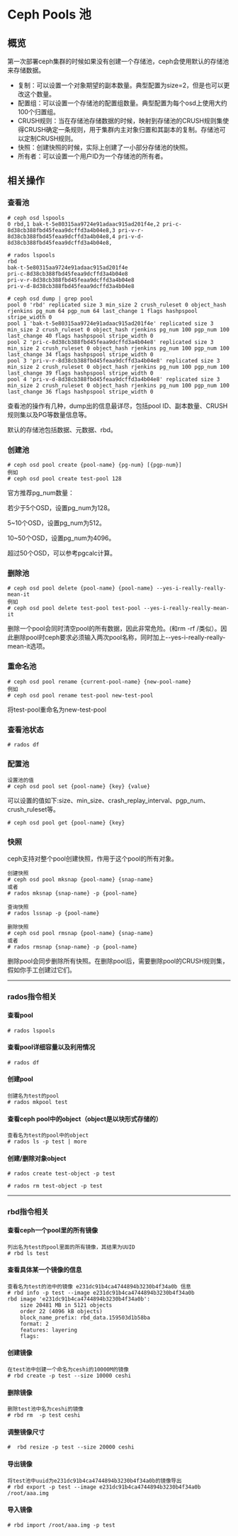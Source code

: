 # Ceph Pools 池

## 概览
第一次部署ceph集群的时候如果没有创建一个存储池，ceph会使用默认的存储池来存储数据。

* 复制：可以设置一个对象期望的副本数量。典型配置为size=2，但是也可以更改这个数量。
* 配置组：可以设置一个存储池的配置组数量。典型配置为每个osd上使用大约100个归置组。
* CRUSH规则：当在存储池存储数据的时候，映射到存储池的CRUSH规则集使得CRUSH确定一条规则，用于集群内主对象归置和其副本的复制。存储池可以定制CRUSH规则。
* 快照：创建快照的时候，实际上创建了一小部分存储池的快照。
* 所有者：可以设置一个用户ID为一个存储池的所有者。

## 相关操作
### 查看池
```
# ceph osd lspools
0 rbd,1 bak-t-5e80315aa9724e91adaac915ad201f4e,2 pri-c-8d38cb388fbd45feaa9dcffd3a4b04e8,3 pri-v-r-8d38cb388fbd45feaa9dcffd3a4b04e8,4 pri-v-d-8d38cb388fbd45feaa9dcffd3a4b04e8,

# rados lspools
rbd
bak-t-5e80315aa9724e91adaac915ad201f4e
pri-c-8d38cb388fbd45feaa9dcffd3a4b04e8
pri-v-r-8d38cb388fbd45feaa9dcffd3a4b04e8
pri-v-d-8d38cb388fbd45feaa9dcffd3a4b04e8

# ceph osd dump | grep pool
pool 0 'rbd' replicated size 3 min_size 2 crush_ruleset 0 object_hash rjenkins pg_num 64 pgp_num 64 last_change 1 flags hashpspool stripe_width 0
pool 1 'bak-t-5e80315aa9724e91adaac915ad201f4e' replicated size 3 min_size 2 crush_ruleset 0 object_hash rjenkins pg_num 100 pgp_num 100 last_change 40 flags hashpspool stripe_width 0
pool 2 'pri-c-8d38cb388fbd45feaa9dcffd3a4b04e8' replicated size 3 min_size 2 crush_ruleset 0 object_hash rjenkins pg_num 100 pgp_num 100 last_change 34 flags hashpspool stripe_width 0
pool 3 'pri-v-r-8d38cb388fbd45feaa9dcffd3a4b04e8' replicated size 3 min_size 2 crush_ruleset 0 object_hash rjenkins pg_num 100 pgp_num 100 last_change 39 flags hashpspool stripe_width 0
pool 4 'pri-v-d-8d38cb388fbd45feaa9dcffd3a4b04e8' replicated size 3 min_size 2 crush_ruleset 0 object_hash rjenkins pg_num 100 pgp_num 100 last_change 36 flags hashpspool stripe_width 0

```
查看池的操作有几种，dump出的信息最详尽，包括pool ID、副本数量、CRUSH规则集以及PG等数量信息等。

默认的存储池包括数据、元数据、rbd。

### 创建池
```
# ceph osd pool create {pool-name} {pg-num} [{pgp-num}]
例如
# ceph osd pool create test-pool 128
```
官方推荐pg_num数量：

若少于5个OSD，设置pg_num为128。

5~10个OSD，设置pg_num为512。

10~50个OSD，设置pg_num为4096。

超过50个OSD，可以参考pgcalc计算。
### 删除池
```
# ceph osd pool delete {pool-name} {pool-name} --yes-i-really-really-mean-it
例如
# ceph osd pool delete test-pool test-pool --yes-i-really-really-mean-it
```
删除一个pool会同时清空pool的所有数据，因此非常危险。(和rm -rf /类似）。因此删除pool时ceph要求必须输入两次pool名称，同时加上--yes-i-really-really-mean-it选项。
### 重命名池
```
# ceph osd pool rename {current-pool-name} {new-pool-name}
例如
# ceph osd pool rename test-pool new-test-pool
```
将test-pool重命名为new-test-pool
### 查看池状态
```
# rados df
```
### 配置池
```
设置池的值
# ceph osd pool set {pool-name} {key} {value}
```
可以设置的值如下:size、min_size、crash_replay_interval、pgp_num、crush_ruleset等。

```
# ceph osd pool get {pool-name} {key}
```
### 快照
ceph支持对整个pool创建快照，作用于这个pool的所有对象。

```
创建快照
# ceph osd pool mksnap {pool-name} {snap-name}
或者
# rados mksnap {snap-name} -p {pool-name}

查询快照
# rados lssnap -p {pool-name}

删除快照
# ceph osd pool rmsnap {pool-name} {snap-name}
或者
# rados rmsnap {snap-name} -p {pool-name}
```
删除pool会同步删除所有快照。在删除pool后，需要删除pool的CRUSH规则集，假如你手工创建过它们。
***
### rados指令相关
#### 查看pool
```
# rados lspools
```
#### 查看pool详细容量以及利用情况
```
# rados df
```
#### 创建pool
```
创建名为test的pool
# rados mkpool test
```
#### 查看ceph pool中的object（object是以块形式存储的）
```
查看名为test的pool中的object
# rados ls -p test | more
```
#### 创建/删除对象object
```
# rados create test-object -p test

# rados rm test-object -p test
```
***
### rbd指令相关
#### 查看ceph一个pool里的所有镜像
```
列出名为test的pool里面的所有镜像，其结果为UUID
# rbd ls test
```
#### 查看具体某一个镜像的信息
```
查看名为test的池中的镜像 e231dc91b4ca4744894b3230b4f34a0b 信息
# rbd info -p test --image e231dc91b4ca4744894b3230b4f34a0b
rbd image 'e231dc91b4ca4744894b3230b4f34a0b':	size 20481 MB in 5121 objects	order 22 (4096 kB objects)	block_name_prefix: rbd_data.159503d1b58ba	format: 2	features: layering	flags: 
```
#### 创建镜像
```
在test池中创建一个命名为ceshi的10000M的镜像
# rbd create -p test --size 10000 ceshi
```
#### 删除镜像
```
删除test池中名为ceshi的镜像
# rbd rm  -p test ceshi
```
#### 调整镜像尺寸
```
#  rbd resize -p test --size 20000 ceshi
```
#### 导出镜像
```
将test池中uuid为e231dc91b4ca4744894b3230b4f34a0b的镜像导出
# rbd export -p test --image e231dc91b4ca4744894b3230b4f34a0b /root/aaa.img
```
#### 导入镜像
```
# rbd import /root/aaa.img -p test
```